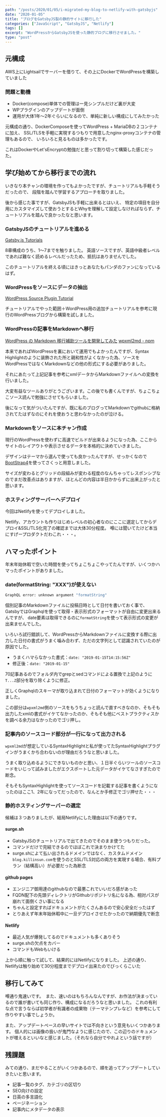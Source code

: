 ```yaml
---
path: "/posts/2020/01/05/i-migrated-my-blog-to-netlify-with-gatsbyjs"
date: "2020-01-05"
title: "ブログをGatsbyJS製の静的サイトに移行した"
categories: ["JavaScript", "GatsbyJS", "Netlify"]
tags: []
excerpt: "WordPressからGatsbyJSを使った静的ブログに移行させました。"
type: "post"
---
```


## 元構成

AWS上にLightsailでサーバーを借りて、その上にDockerでWordPressを構築していました

### 問題と動機

- Docker(compose)単体での管理は一見シンプルだけど裏が大変
- WPプラグインのアップデートが面倒
- 運用が大体1年〜2年ぐらいになるので、単純に新しい構成にしてみたかった

元構成の通り、DockerComposeを使ってWordPress + MariaDBの２コンテナに加え、
SSL/TLSを手軽に実現するつもりで用意したnginx-proxyコンテナの管理もあるので、
いろいろと見るものは多かったです。

これはDockerやLet'sEncryptの勉強だと思って割り切って構築した感じだった。


## 学び始めてから移行までの流れ

いきなり本チャンの環境を作ってもよかったですが、チュートリアルも手軽そうだったので、
段階を踏んで学習するアプローチを取りました。

後から感じた事ですが、GatsbyJSも手軽に出来るとはいえ、
特定の項目を自分用にカスタマイズして使おうとするとWhyを理解して設定しなければならず、チュートリアルを踏んで良かったなと思います。

### GatsbyJSのチュートリアルを進める

[Gatsby.js Tutorials](https://www.gatsbyjs.org/tutorial/)

8章構成のうち、1〜7までを触りました。
英語ソースですが、英語中級者レベルであれば難なく読めるレベルだったため、抵抗はありませんでした。

このチュートリアルを終える頃にはきっとあなたもパンダのファンになっているはず。

### WordPressをソースにデータの抽出

[WordPress Source Plugin Tutorial](https://www.gatsbyjs.org/tutorial/wordpress-source-plugin-tutorial/)

チュートリアルでやった範囲＋WordPress用の追加チュートリアルを参考に現行のWordPressブログから構築を試しました。

### WordPressの記事をMarkdownへ移行

[WordPress の Markdown 移行補助ツールを開発してみた](https://akabeko.me/blog/2016/03/npm-wpxml2md-v1-0-0-release/)
[wpxml2md - npm](https://www.npmjs.com/package/wpxml2md)

本来であればWordPressを裏において運用でもよかったんですが、Syntax Highlightのように装飾された所と親和性がよくなかった為、ソースをWordPressではなくMarkdownなどの他の形式にする必要がありました。

それにあたって上記記事を参考にxmlデータからMarkdownファイルへの変換を行いました。

大変有益なツールありがとうございます。この後でも書くんですが、ちょこちょこソース読んで勉強にさせてもらいました。

後になって気がついたんですが、既に私のブログってMarkdownでgithubに格納されてたはずなのにそれを使おうと思わなかったのが泣ける。

### Markdownをソースに本チャン作成

現行のWordPressを使わずに高速でビルドが出来るようになった為、ここからサイトのレイアウトや表示させるデータを本格的に決めていきました。

デザインはテーマから選んで使っても良かったんですが、せっかくなので[BootStrap4](https://getbootstrap.jp/)を使ってさくっと用意しました。

サイズが変わるとグリッドの段組みが変わる程度のなんちゃってレスポンシブなのでまだ改善点はありますが、ほとんどの内容は半日かからずに出来上がったと思います。

### ホスティングサーバーへデプロイ

今回はNetlifyを使ってデプロイしました。

Netlify、アカウントも作りはじめレベルの初心者なのにここに選定してからデプロイ&SSL/TLS化完了の確認までは大体30分程度。
噂には聞いてたけど本当にすげープロダクトだわこれ・・・。

## ハマったポイント

年末年始休暇で空いた時間を使ってちょこちょこやってたんですが、いくつかハマったポイントがありました。

### date(formatString: "XXX")が使えない

```sh
GraphQL error: unknown argument "formatString"
```

個別記事のMarkdownファイルに投稿日時として日付を書いておく事で、GatsbyではGraphqlを使って取得・表示形式のフォーマットが自由に変更出来るんですが、
date要素は取得できるのに`formatString`を使って表示形式の変更が出来ませんでした。

いろいろ試行錯誤して、WordPressからMarkdownファイルに変換する際に出力した日付の書式がうまく噛み合わず、ただの文字列として認識されていたのが原因でした。

- うまくハマらなかった書式：`date: "2019-01-15T14:15:56Z"`
- 修正後：`date: "2019-01-15"`

70記事あるのでフォルダ内でgrepとsedコマンドによる置換で上記のように`T...Z`部分を取り除くように修正。

正しくGraphqlのスキーマが取り込まれて日付のフォーマットが効くようになりました。

この部分は`wpxml2md`側のソースをもうちょっと読んで直すべきなのか、そもそも出力したxmlの書式がイケてなかったのか、そもそも他にベストプラクティスかを調べる余力はなかったのでゴリ押し。

### 記事内のソースコード部分が一行になって出力される

`wpxml2md`が想定しているSyntaxHighlightと私が使ってたSyntaxHighlightプラグインがうまくかち合わないのが理由だろうなと思いました。

うまく取り込めるようにできないものかと思い、１日半ぐらいツールのソースコードをいじって試みましたがエクスポートした元データがイケてなさすぎたので断念。

そもそもSyntaxHighlightを使ってソースコードを記載する記事を書くようになったのはここ1、2年になってだったので、なんとか手修正でゴリ押せた・・・

### 静的ホスティングサーバーの選定

候補は３つありましたが、結局Netlifyにした理由は以下の通りです。

#### surge.sh

- GatsbyJSのチュートリアルで出てきたのでそのまま使うつもりだった。
- コマンドだけで完結できるのでほぼこれで決まりかけてた
- surge.shによて払い出されるドメインではなく、カスタムドメイン`blog.killinsun.com`を使うのとSSL/TLS対応の両方を実現する場合、有料プラン（結構高い）が必要だった為断念

#### github pages

- エンジニア御用達のgithubなので最悪これでいいだろ感があった
- FQDN配下の先頭ディレクトリがGithubリポジトリ名になる為、相対パスが崩れて面倒くさい事になる
- ちゃんと設定すればドキュメントがたくさんあるので安心安全だったはず
- とりあえず年末年始休暇中に一旦デプロイさせたかったので納期優先で断念

#### Netlify

- 最近人気が爆発してるのでドキュメントも多くありそう
- surge.shの欠点をカバー
- コマンドもWebもいける

上から順に触って試して、結果的にはNetlifyになりました。
上述の通り、Netlifyは触り始めて30分程度までデプロイ出来たのでびっくらこいた


## 移行してみて

噂通り鬼速いです。　また、速いのはもちろんなんですが、お作法が決まっているので誰が書いても同じ作り、構成になるだろうなと思いました。
これの有利な点で言うならば初学者が有識者の成果物（テーマテンプレなど）を参考にして作りやすい事でしょうか。

また、アップデートペースの早いサイトでは不向きという意見もいくつかあります。
個人的には画像の扱いが鬼門なように感じたので、この辺りのドキュメントが増えるといいなと感じました。（それなら自分でやれよという話ですが）


## 残課題

みての通り、まだやることがいくつかあるので、順を追ってアップデートしていきたいと思います。

- 記事一覧のタグ、カテゴリの区切り
- SEO向けの設定
- 日英の多言語化
- ページネーション
- 記事内にメタデータの表示